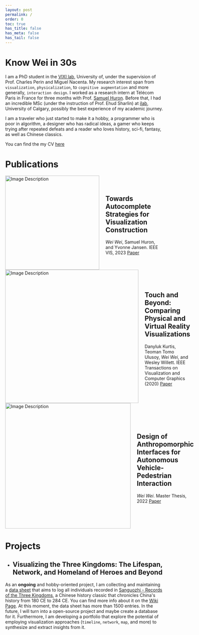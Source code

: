 ```yaml
---
layout: post
permalink: /
order: 0
toc: true
has_title: false
has_meta: false
has_tail: false
---
```


# Know Wei in 30s
I am a PhD student in the [VIXI lab](https://vixi.cs.uvic.ca/), University of, under the supervision of Prof. Charles Perin and Miguel Nacenta. My research interest span from `visualization`, `physicalization`, to `cognitive augmentation` and more generally, `interaction design`. I worked as a research intern at Télécom Paris in France for three months with Prof. [Samuel Huron](https://perso.telecom-paristech.fr/shuron/#!index.md). Before that, I had an incredible MSc (under the instruction of Prof. Ehud Sharlin) at [ilab](https://ilab.ucalgary.ca/), University of Calgary, possibly the best experience of my academic journey. 

I am a traveler who just started to make it a hobby, a programmer who is poor in algorithm, a designer who has radical ideas, a gamer who keeps trying after repeated defeats and a reader who loves history, sci-fi, fantasy, as well as Chinese classics.

You can find the my CV [here](/assets/pdf/CV.pdf) 

# Publications

<div style="display: flex; align-items: center;">
    <img src="https://cdn.jsdelivr.net/gh/antimelee/media-Pages/image/IEEEVIS23.png" alt="Image Description" style="width: 300px;">
    <div  style="margin-left: 20px;">
        <h2>Towards Autocomplete Strategies for Visualization Construction</h2>
        <p><em>Wei Wei</em>, Samuel Huron, and Yvonne Jansen. IEEE VIS, 2023 <a href="https://doi.org/10.48550/arXiv.2308.02679" target="_blank">Paper</a></p>
    </div>
</div>

<div style="display: flex; align-items: center;">
    <img src="https://cdn.jsdelivr.net/gh/antimelee/media-Pages/image/TVCG20.png" alt="Image Description" style="width: 425px;">
    <div  style="margin-left: 20px;">
        <h2>Touch and Beyond: Comparing Physical and Virtual Reality Visualizations</h2>
        <p>Danyluk Kurtis, Teoman Tomo Ulusoy, <em>Wei Wei</em>, and Wesley Willett. IEEE Transactions on Visualization and Computer Graphics (2020) <a href="https://doi.org/10.1109/TVCG.2020 3023336" target="_blank">Paper</a></p>
    </div>
</div>

<div style="display: flex; align-items: center;">
    <img src="https://cdn.jsdelivr.net/gh/antimelee/media-Pages/image/AnthroAV.png" alt="Image Description" style="width: 400px;">
    <div  style="margin-left: 20px;">
        <h2>Design of Anthropomorphic Interfaces for Autonomous Vehicle-Pedestrian Interaction</h2>
        <p><em>Wei Wei</em>. Master Thesis, 2022 <a href="https://dx.doi.org/10.11575/PRISM/40689" target="_blank">Paper</a></p>
    </div>
</div>







# Projects

- ## Visualizing the Three Kingdoms: The Lifespan, Network, and Homeland of Heroes and Beyond
 
As an **ongoing** and hobby-oriented project, I am collecting and maintaining a [data sheet](https://docs.google.com/spreadsheets/d/1c7hnmNIeD9X5W6P7Wx2E4V9_g49-ShKPHRUv_ad3ozw/edit?usp=sharing) that aims to log all individuals recorded in [Sanguozhi - Records of the Three Kingdoms](https://zh.wikisource.org/wiki/%E4%B8%89%E5%9C%8B%E5%BF%97), a Chinese history classic that chronicles China's history from 180 CE to 284 CE. You can find more info about it on the [Wiki Page](https://en.wikipedia.org/wiki/Records_of_the_Three_Kingdoms). At this moment, the data sheet has more than 1500 entries. In the future, I will turn into a open-source project and maybe create a database for it.
Furthermore, I am developing a portfolio that explore the potential of employing visualization approaches (`timeline`, `network`, `map`, and more) to synthesize and extract insights from it.
